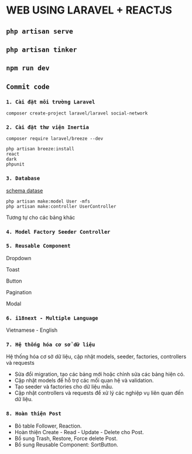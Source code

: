 # WEB USING LARAVEL + REACTJS

## `php artisan serve`

## `php artisan tinker`

## `npm run dev`

## `Commit code`

### `1. Cài đặt môi trường Laravel`
 `composer create-project laravel/laravel social-network`

### `2. Cài đặt thư viện Inertia`
`composer require laravel/breeze --dev`

```
php artisan breeze:install
react
dark
phpunit
```

### `3. Database`

[schema datase](./Databse.md)

```
php artisan make:model User -mfs
php artisan make:controller UserController
```
Tương tự cho các bảng khác

### `4. Model Factory Seeder Controller`

### `5. Reusable Component`

Dropdown

Toast

Button

Pagination

Modal
### `6. i18next - Multiple Language`

Vietnamese - English

### `7. Hệ thống hóa cơ sở dữ liệu`

Hệ thống hóa cơ sở dữ liệu, cập nhật models, seeder, factories, controllers và requests

- Sửa đổi migration, tạo các bảng mới hoặc chỉnh sửa các bảng hiện có.
- Cập nhật models để hỗ trợ các mối quan hệ và validation.
- Tạo seeder và factories cho dữ liệu mẫu.
- Cập nhật controllers và requests để xử lý các nghiệp vụ liên quan đến dữ liệu.

### `8. Hoàn thiện Post`

- Bỏ table Follower, Reaction.
- Hoàn thiện Create - Read - Update - Delete cho Post.
- Bổ sung Trash, Restore, Force delete Post.
- Bổ sung Reusable Component: SortButton.